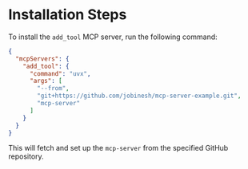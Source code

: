 # Installation Steps

To install the `add_tool` MCP server, run the following command:

```json
{
  "mcpServers": {
    "add_tool": {
      "command": "uvx",
      "args": [
        "--from",
        "git+https://github.com/jobinesh/mcp-server-example.git",
        "mcp-server"
      ]
    }
  }
}
```


This will fetch and set up the `mcp-server` from the specified GitHub repository.
